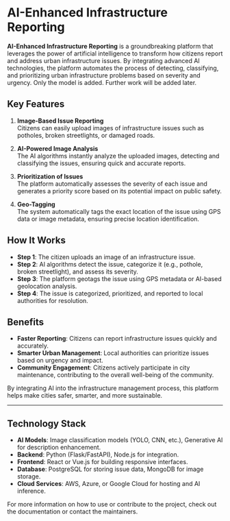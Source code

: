 # AI-Enhanced Infrastructure Reporting

**AI-Enhanced Infrastructure Reporting** is a groundbreaking platform that leverages the power of artificial intelligence to transform how citizens report and address urban infrastructure issues. By integrating advanced AI technologies, the platform automates the process of detecting, classifying, and prioritizing urban infrastructure problems based on severity and urgency.
Only the model is added. Further work will be added later.
## Key Features

1. **Image-Based Issue Reporting**  
   Citizens can easily upload images of infrastructure issues such as potholes, broken streetlights, or damaged roads.

2. **AI-Powered Image Analysis**  
   The AI algorithms instantly analyze the uploaded images, detecting and classifying the issues, ensuring quick and accurate reports.

3. **Prioritization of Issues**  
   The platform automatically assesses the severity of each issue and generates a priority score based on its potential impact on public safety.

4. **Geo-Tagging**  
   The system automatically tags the exact location of the issue using GPS data or image metadata, ensuring precise location identification.

## How It Works

- **Step 1**: The citizen uploads an image of an infrastructure issue.
- **Step 2**: AI algorithms detect the issue, categorize it (e.g., pothole, broken streetlight), and assess its severity.
- **Step 3**: The platform geotags the issue using GPS metadata or AI-based geolocation analysis.
- **Step 4**: The issue is categorized, prioritized, and reported to local authorities for resolution.

## Benefits

- **Faster Reporting**: Citizens can report infrastructure issues quickly and accurately.
- **Smarter Urban Management**: Local authorities can prioritize issues based on urgency and impact.
- **Community Engagement**: Citizens actively participate in city maintenance, contributing to the overall well-being of the community.

By integrating AI into the infrastructure management process, this platform helps make cities safer, smarter, and more sustainable.

---

## Technology Stack

- **AI Models**: Image classification models (YOLO, CNN, etc.), Generative AI for description enhancement.
- **Backend**: Python (Flask/FastAPI), Node.js for integration.
- **Frontend**: React or Vue.js for building responsive interfaces.
- **Database**: PostgreSQL for storing issue data, MongoDB for image storage.
- **Cloud Services**: AWS, Azure, or Google Cloud for hosting and AI inference.

For more information on how to use or contribute to the project, check out the documentation or contact the maintainers.
